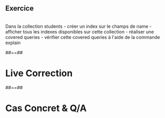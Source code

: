 <!-- .slide: class="sfeir-bg-pink exercice"-->
## Exercice
<br>
Dans la collection students
 - créer un index sur le champs de name
 - afficher tous les indexes disponibles sur cette collection
 - réaliser une covered queries
 - vérifier cette covered queries à l'aide de la commande explain

##==##
<!-- .slide: class="transition-white sfeir-bg-blue"-->
# Live Correction

##==##
<!-- .slide: class="transition-white sfeir-bg-blue"-->
# Cas Concret & Q/A
